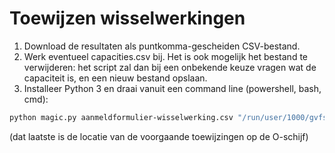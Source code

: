 # Toewijzen wisselwerkingen

1. Download de resultaten als puntkomma-gescheiden CSV-bestand.
2. Werk eventueel capacities.csv bij. Het is ook mogelijk het bestand te verwijderen: het script zal dan bij een onbekende keuze vragen wat de capaciteit is, en een nieuw bestand opslaan.
3. Installeer Python 3 en draai vanuit een command line (powershell, bash, cmd):

```bash
python magic.py aanmeldformulier-wisselwerking.csv "/run/user/1000/gvfs/dav:host=webdav.uu.nl,ssl=true/Data/GW/Projecten/Wisselwerking OBP op reis/"
```

(dat laatste is de locatie van de voorgaande toewijzingen op de O-schijf)
